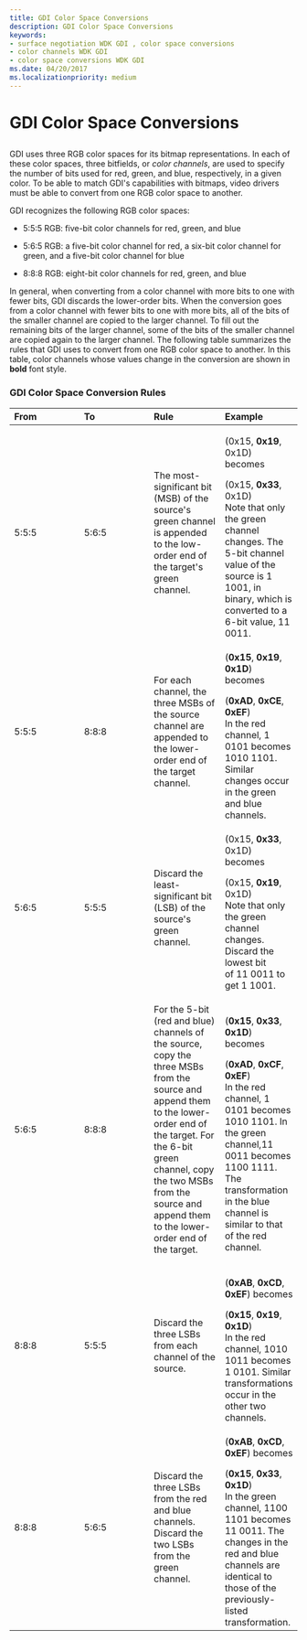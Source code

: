 ```yaml
---
title: GDI Color Space Conversions
description: GDI Color Space Conversions
keywords:
- surface negotiation WDK GDI , color space conversions
- color channels WDK GDI
- color space conversions WDK GDI
ms.date: 04/20/2017
ms.localizationpriority: medium
---
```


# GDI Color Space Conversions


## <span id="ddk_gdi_color_space_conversions_gg"></span><span id="DDK_GDI_COLOR_SPACE_CONVERSIONS_GG"></span>


GDI uses three RGB color spaces for its bitmap representations. In each of these color spaces, three bitfields, or *color channels*, are used to specify the number of bits used for red, green, and blue, respectively, in a given color. To be able to match GDI's capabilities with bitmaps, video drivers must be able to convert from one RGB color space to another.

GDI recognizes the following RGB color spaces:

-   5:5:5 RGB: five-bit color channels for red, green, and blue

-   5:6:5 RGB: a five-bit color channel for red, a six-bit color channel for green, and a five-bit color channel for blue

-   8:8:8 RGB: eight-bit color channels for red, green, and blue

In general, when converting from a color channel with more bits to one with fewer bits, GDI discards the lower-order bits. When the conversion goes from a color channel with fewer bits to one with more bits, all of the bits of the smaller channel are copied to the larger channel. To fill out the remaining bits of the larger channel, some of the bits of the smaller channel are copied again to the larger channel. The following table summarizes the rules that GDI uses to convert from one RGB color space to another. In this table, color channels whose values change in the conversion are shown in **bold** font style.

### <span id="GDI_Color_Space_Conversion_Rules"></span><span id="gdi_color_space_conversion_rules"></span><span id="GDI_COLOR_SPACE_CONVERSION_RULES"></span>GDI Color Space Conversion Rules

<table>
<colgroup>
<col width="25%" />
<col width="25%" />
<col width="25%" />
<col width="25%" />
</colgroup>
<thead>
<tr class="header">
<th align="left">From</th>
<th align="left">To</th>
<th align="left">Rule</th>
<th align="left">Example</th>
</tr>
</thead>
<tbody>
<tr class="odd">
<td align="left"><p>5:5:5</p></td>
<td align="left"><p>5:6:5</p></td>
<td align="left"><p>The most-significant bit (MSB) of the source's green channel is appended to the low-order end of the target's green channel.</p></td>
<td align="left"><p>(0x15, <strong>0x19</strong>, 0x1D) becomes</p>
<div>
 
</div>
(0x15, <strong>0x33</strong>, 0x1D)
<div>
 
</div>
Note that only the green channel changes. The 5-bit channel value of the source is 1 1001, in binary, which is converted to a 6-bit value, 11 0011.</td>
</tr>
<tr class="even">
<td align="left"><p>5:5:5</p></td>
<td align="left"><p>8:8:8</p></td>
<td align="left"><p>For each channel, the three MSBs of the source channel are appended to the lower-order end of the target channel.</p></td>
<td align="left"><p>(<strong>0x15</strong>, <strong>0x19</strong>, <strong>0x1D</strong>) becomes</p>
<div>
 
</div>
(<strong>0xAD</strong>, <strong>0xCE</strong>, <strong>0xEF</strong>)
<div>
 
</div>
In the red channel, 1 0101 becomes 1010 1101. Similar changes occur in the green and blue channels.</td>
</tr>
<tr class="odd">
<td align="left"><p>5:6:5</p></td>
<td align="left"><p>5:5:5</p></td>
<td align="left"><p>Discard the least-significant bit (LSB) of the source's green channel.</p></td>
<td align="left"><p>(0x15, <strong>0x33</strong>, 0x1D) becomes</p>
<div>
 
</div>
(0x15, <strong>0x19</strong>, 0x1D)
<div>
 
</div>
Note that only the green channel changes. Discard the lowest bit
<div>
 
</div>
of 11 0011 to get 1 1001.</td>
</tr>
<tr class="even">
<td align="left"><p>5:6:5</p></td>
<td align="left"><p>8:8:8</p></td>
<td align="left"><p>For the 5-bit (red and blue) channels of the source, copy the three MSBs from the source and append them to the lower-order end of the target. For the 6-bit green channel, copy the two MSBs from the source and append them to the lower-order end of the target.</p></td>
<td align="left"><p>(<strong>0x15</strong>, <strong>0x33</strong>, <strong>0x1D</strong>) becomes</p>
<div>
 
</div>
(<strong>0xAD</strong>, <strong>0xCF</strong>, <strong>0xEF</strong>)
<div>
 
</div>
In the red channel, 1 0101 becomes 1010 1101. In the green channel,11 0011 becomes
<div>
 
</div>
1100 1111. The transformation in the blue channel is similar to that of the red channel.</td>
</tr>
<tr class="odd">
<td align="left"><p>8:8:8</p></td>
<td align="left"><p>5:5:5</p></td>
<td align="left"><p>Discard the three LSBs from each channel of the source.</p></td>
<td align="left"><p>(<strong>0xAB</strong>, <strong>0xCD</strong>, <strong>0xEF</strong>) becomes</p>
<div>
 
</div>
(<strong>0x15</strong>, <strong>0x19</strong>, <strong>0x1D</strong>)
<div>
 
</div>
In the red channel, 1010 1011 becomes 1 0101. Similar transformations occur in the other two channels.</td>
</tr>
<tr class="even">
<td align="left"><p>8:8:8</p></td>
<td align="left"><p>5:6:5</p></td>
<td align="left"><p>Discard the three LSBs from the red and blue channels. Discard the two LSBs from the green channel.</p></td>
<td align="left"><p>(<strong>0xAB</strong>, <strong>0xCD</strong>, <strong>0xEF</strong>) becomes</p>
<div>
 
</div>
(<strong>0x15</strong>, <strong>0x33</strong>, <strong>0x1D</strong>)
<div>
 
</div>
In the green channel, 1100 1101 becomes 11 0011. The changes in the red and blue channels are identical to those of the previously-listed transformation.</td>
</tr>
</tbody>
</table>

 

 

 





